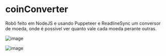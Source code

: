 # coinConverter
Robô feito em NodeJS e usando Puppeteer e ReadlineSync um conversor de moeda, onde é possivel ver quanto vale cada moeda perante outras. 

![image](https://user-images.githubusercontent.com/13918844/181221948-93c3b687-2120-4612-92db-451232d8782a.png)

![image](https://user-images.githubusercontent.com/13918844/181222027-cd15e799-2001-4ac2-ada3-666b3dca70d3.png)

